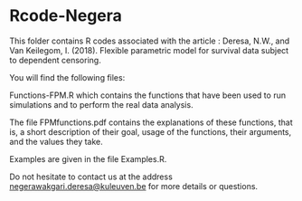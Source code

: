 # Rcode-Negera
This folder contains R codes associated with the article : 
Deresa, N.W., and Van Keilegom, I. (2018). Flexible parametric model for survival data subject to dependent censoring.

You will find the following files:

Functions-FPM.R which contains the functions that have been used to run simulations and to perform the real data analysis. 

The file FPMfunctions.pdf contains the explanations of these functions, that is, a short description of their goal, usage of the functions, their arguments, and the values they take. 

Examples are given in the file Examples.R. 

Do not hesitate to contact us at the address negerawakgari.deresa@kuleuven.be for more details or questions.
